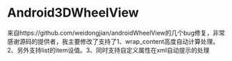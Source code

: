 # Android3DWheelView
来自https://github.com/weidongjian/androidWheelView的几个bug修复，非常感谢源码的提供者，我主要修改了支持了1、wrap_content高度自动计算处理。2、另外支持list的item设值。3、同时支持自定义属性在xml自动提示的处理
